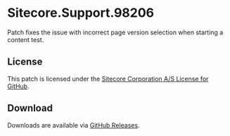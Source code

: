 # Sitecore.Support.98206
Patch fixes the issue with incorrect page version selection when starting a content test.

## License  
This patch is licensed under the [Sitecore Corporation A/S License for GitHub](https://github.com/sitecoresupport/Sitecore.Support.98206/blob/master/LICENSE).  

## Download  
Downloads are available via [GitHub Releases](https://github.com/sitecoresupport/Sitecore.Support.98206/releases).  
